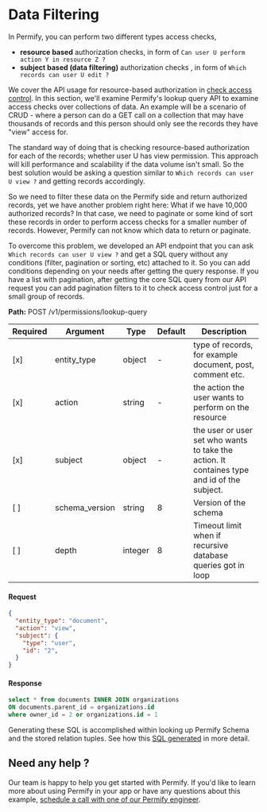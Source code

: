# Data Filtering

In Permify, you can perform two different types access checks,

- **resource based** authorization checks, in form of `Can user U perform action Y in resource Z ?`
- **subject based (data filtering)** authorization checks , in form of `Which records can user U edit ?`

We cover the API usage for resource-based authorization in [check access control]. In this section, we'll examine Permify's lookup query API to examine access checks over collections of data. An example will be a scenario of CRUD - where a person can do a GET call on a collection that may have thousands of records and this person should only see the records they have "view" access for.

The standard way of doing that is checking resource-based authorization for each of the records; whether user U has view permission. This approach will kill performance and scalability if the data volume isn't small. So the best solution would be asking a question similar to  `Which records can user U view ?` and getting records accordingly.

So we need to filter these data on the Permify side and return authorized records, yet we have another problem right here: What if we have 10,000 authorized records? In that case, we need to paginate or some kind of sort these records in order to perform access checks for a smaller number of records. However, Permify can not know which data to return or paginate.

To overcome this problem, we developed an API endpoint that you can ask `Which records can user U view ?` and get a SQL query without any conditions (filter, pagination or sorting, etc) attached to it. So you can add conditions depending on your needs after getting the query response. If you have a list with pagination, after getting the core SQL query from our API request you can add pagination filters to it to check access control just for a small group of records.

[check access control]: ../../docs/api-overview/check-api.md

**Path:** POST /v1/permissions/lookup-query

| Required | Argument | Type | Default | Description |
|----------|----------|---------|---------|-------------------------------------------------------------------------------------------|
| [x]   | entity_type | object | - | type of records, for example document, post, comment etc.
| [x]   | action | string | - | the action the user wants to perform on the resource |
| [x]   | subject | object | - | the user or user set who wants to take the action. It containes type and id of the subject.  |
| [ ]   | schema_version | string | 8 | Version of the schema |
| [ ]   | depth | integer | 8 | Timeout limit when if recursive database queries got in loop|

#### Request

```json
{
  "entity_type": "document",
  "action": "view",
  "subject": {
    "type": "user",
    "id": "2",
  }
}
```

#### Response

```sql
select * from documents INNER JOIN organizations
ON documents.parent_id = organizations.id 
where owner_id = 2 or organizations.id = 1

```

Generating these SQL is accomplished within looking up Permify Schema and the stored relation tuples. See how this [SQL generated] in more detail. 

[SQL generated]: ../../docs/getting-started/enforcement#subject-specific-data-filtering-check-request

## Need any help ?

Our team is happy to help you get started with Permify. If you'd like to learn more about using Permify in your app or have any questions about this example, [schedule a call with one of our Permify engineer](https://calendly.com/ege-permify/30min).